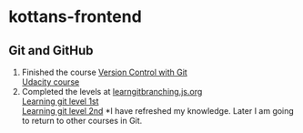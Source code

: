 # kottans-frontend
## Git and GitHub
1. Finished the course [Version Control with Git](https://www.udacity.com/course/version-control-with-git--ud123)\
[Udacity course](./screenshots/git/udacity_git.png)
2. Completed the levels at [learngitbranching.js.org](https://learngitbranching.js.org/)\
[Learning git level 1st](./screenshots/git/learning_git_1st.png)\
[Learning git level 2nd](./screenshots/git/learning_git_2nd.png)
*I have refreshed my knowledge. Later I am going to return to other courses in Git.
